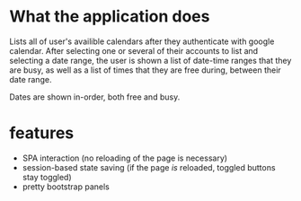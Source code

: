# What the application does
Lists all of user's availible calendars after they authenticate with google calendar. After selecting one or several of their accounts to list and selecting a date range, the user is shown a list of date-time ranges that they are busy, as well as a list of times that they are free during, between their date range.

Dates are shown in-order, both free and busy.

# features
- SPA interaction (no reloading of the page is necessary)
- session-based state saving (if the page *is* reloaded, toggled buttons stay toggled)
- pretty bootstrap panels

